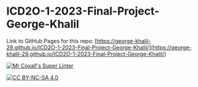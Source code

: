 # ICD2O-1-2023-Final-Project-George-Khalil

Link to GitHub Pages for this repo: [https://george-khalil-29.github.io/ICD2O-1-2023-Final-Project-George-Khalil/](https://george-khalil-29.github.io/ICD2O-1-2023-Final-Project-George-Khalil/)

[![Mr Coxall's Super Linter](https://github.com/<OWNER>/<REPOSITORY>/workflows/Mr%20Coxall's%20Super%20Linter/badge.svg)](https://github.com/<OWNER>/<REPOSITORY>/actions)

[![CC BY-NC-SA 4.0](https://img.shields.io/badge/License-CC%20BY--NC--SA%204.0-blue.svg)](./LICENSE)
